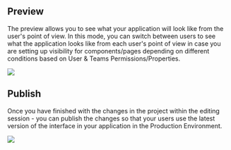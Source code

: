[comment]: # ($page_title=Preview & Publish)

## Preview

The preview allows you to see what your application will look like from the user's point of view. In this mode, you can switch between users to see what the application looks like from each user's point of view in case you are setting up visibility for components/pages depending on different conditions based on User & Teams Permissions/Properties.

![](https://gblobscdn.gitbook.com/assets%2F-LQ08RFAKZvFADEiXKFy%2F-MjZ1NdpgFFPJvPgcVqH%2F-MjZ2gKbJKhCkNwYNvWL%2Ftestgif7.gif?alt=media&token=dec1a38b-4ba9-42ad-8a6c-cacbe7892260)

## Publish

Once you have finished with the changes in the project within the editing session - you can publish the changes so that your users use the latest version of the interface in your application in the Production Environment.

![](https://gblobscdn.gitbook.com/assets%2F-LQ08RFAKZvFADEiXKFy%2F-MjZ1NdpgFFPJvPgcVqH%2F-MjZ2oRsUdVW3VCyUvCL%2Ftestgif8.gif?alt=media&token=b1d533dd-691a-4084-b99f-15cd43c58472)

